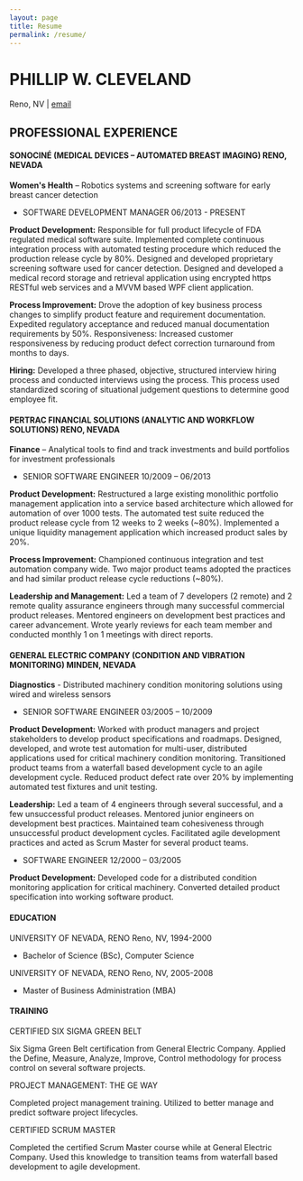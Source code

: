 ```yaml
---
layout: page
title: Resume
permalink: /resume/
---
```


# PHILLIP W. CLEVELAND
Reno, NV | [email](mailto:phil.cleveland@gmail.com)

## PROFESSIONAL EXPERIENCE
#### SONOCINÉ (MEDICAL DEVICES – AUTOMATED BREAST IMAGING) RENO, NEVADA
**Women's Health** – Robotics systems and screening software for early breast cancer detection

* SOFTWARE DEVELOPMENT MANAGER 06/2013 - PRESENT

**Product Development:** Responsible for full product lifecycle of FDA regulated medical software suite. Implemented complete continuous integration process with automated testing procedure which reduced the production release cycle by 80%. Designed and developed proprietary screening software used for cancer detection. Designed and developed a medical record storage and retrieval application using encrypted https RESTful web services and a MVVM based WPF client application.

**Process Improvement:** Drove the adoption of key business process changes to simplify product feature and requirement documentation. Expedited regulatory acceptance and reduced manual documentation requirements by 50%.
Responsiveness: Increased customer responsiveness by reducing product defect correction turnaround from months to days.

**Hiring:** Developed a three phased, objective, structured interview hiring process and conducted interviews using the process. This process used standardized scoring of situational judgement questions to determine good employee fit.

#### PERTRAC FINANCIAL SOLUTIONS (ANALYTIC AND WORKFLOW SOLUTIONS) RENO, NEVADA

**Finance** – Analytical tools to find and track investments and build portfolios for investment professionals

* SENIOR SOFTWARE ENGINEER 10/2009 – 06/2013

**Product Development:** Restructured a large existing monolithic portfolio management application into a service based architecture which allowed for automation of over 1000 tests. The automated test suite reduced the product release cycle from 12 weeks to 2 weeks (~80%). Implemented a unique liquidity management application which increased product sales by 20%.

**Process Improvement:** Championed continuous integration and test automation company wide. Two major product teams adopted the practices and had similar product release cycle reductions (~80%).

**Leadership and Management:** Led a team of 7 developers (2 remote) and 2 remote quality assurance engineers through many successful commercial product releases. Mentored engineers on development best practices and career advancement. Wrote yearly reviews for each team member and conducted monthly 1 on 1 meetings with direct reports.

#### GENERAL ELECTRIC COMPANY (CONDITION AND VIBRATION MONITORING) MINDEN, NEVADA
**Diagnostics** - Distributed machinery condition monitoring solutions using wired and wireless sensors

* SENIOR SOFTWARE ENGINEER 03/2005 – 10/2009

**Product Development:** Worked with product managers and project stakeholders to develop product specifications and roadmaps. Designed, developed, and wrote test automation for multi-user, distributed applications used for critical machinery condition monitoring. Transitioned product teams from a waterfall based development cycle to an agile development cycle. Reduced product defect rate over 20% by implementing automated test fixtures and unit testing.

**Leadership:** Led a team of 4 engineers through several successful, and a few unsuccessful product releases. Mentored junior engineers on development best practices. Maintained team cohesiveness through unsuccessful product development cycles. Facilitated agile development practices and acted as Scrum Master for several product teams.

* SOFTWARE ENGINEER 12/2000 – 03/2005

**Product Development:** Developed code for a distributed condition monitoring application for critical machinery. Converted detailed product specification into working software product.

#### EDUCATION
UNIVERSITY OF NEVADA, RENO Reno, NV, 1994-2000
* Bachelor of Science (BSc), Computer Science

UNIVERSITY OF NEVADA, RENO Reno, NV, 2005-2008
* Master of Business Administration (MBA)

#### TRAINING
CERTIFIED SIX SIGMA GREEN BELT

Six Sigma Green Belt certification from General Electric Company. Applied the Define, Measure, Analyze, Improve, Control methodology for process control on several software projects.

PROJECT MANAGEMENT: THE GE WAY

Completed project management training. Utilized to better manage and predict software project lifecycles.

CERTIFIED SCRUM MASTER

Completed the certified Scrum Master course while at General Electric Company. Used this knowledge to transition teams from waterfall based development to agile development.